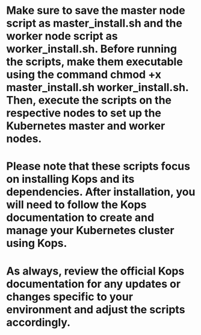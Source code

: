 
# Make sure to save the master node script as master_install.sh and the worker node script as worker_install.sh. Before running the scripts, make them executable using the command chmod +x master_install.sh worker_install.sh. Then, execute the scripts on the respective nodes to set up the Kubernetes master and worker nodes.

# Please note that these scripts focus on installing Kops and its dependencies. After installation, you will need to follow the Kops documentation to create and manage your Kubernetes cluster using Kops.

# As always, review the official Kops documentation for any updates or changes specific to your environment and adjust the scripts accordingly.